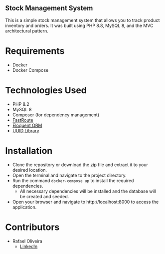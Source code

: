 ## Stock Management System
This is a simple stock management system that allows you to track product inventory and orders. It was built using PHP 8.8, MySQL 8, and the MVC architectural pattern.

# Requirements
* Docker
* Docker Compose

# Technologies Used
* PHP 8.2
* MySQL 8
* Composer (for dependency management)
* [FastRoute](https://github.com/nikic/FastRoute)
* [Eloquent ORM](https://github.com/illuminate/database)
* [UUID Library](https://github.com/ramsey/uuid)

# Installation
* Clone the repository or download the zip file and extract it to your desired location.
* Open the terminal and navigate to the project directory.
* Run the command `docker-compose up` to install the required dependencies.
  * All necessary dependencies will be installed and the database will be created and seeded.
* Open your browser and navigate to http://localhost:8000 to access the application.

# Contributors
* Rafael Oliveira
  * [LinkedIn](https://www.linkedin.com/in/rafael-d-oliveira/)